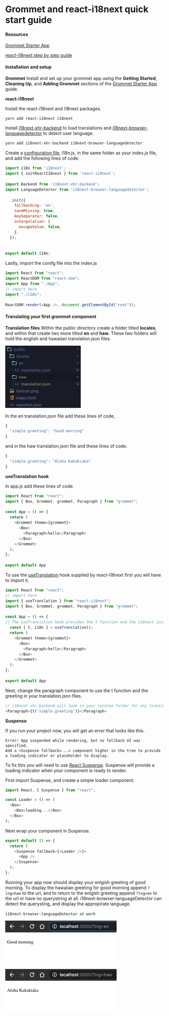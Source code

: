 # Grommet and react-i18next quick start guide

#### Resources

[Grommet Starter App](https://github.com/grommet/grommet-starter-new-app "Grommet Starter App")

[react-i18next step by step guide](https://react.i18next.com/latest/using-with-hooks "react-i18next step by step guide")

#### Installation and setup

**Grommet**
Install and set up your grommet app using the **Getting Started**, **Cleaning Up**, and **Adding Grommet** sections of the [Grommet Starter App](https://github.com/grommet/grommet-starter-new-app "Grommet Starter App") guide.

**react-i18next**

Install the react-i18next and i18next packages.

```bash
yarn add react-i18next i18next
```

Install [i18next-xhr-backend](https://github.com/i18next/i18next-xhr-backend "i18next-xhr-backend") to load translations and [i18next-browser-languagedetector](https://github.com/i18next/i18next-browser-languageDetector "i18next-browser-languagedetector") to detect user language.

```bash
yarn add i18next-xhr-backend i18next-browser-languagedetector
```

Create a [configuration file](https://www.i18next.com/overview/configuration-options "configuration file"), i18n.js, in the same folder as your index.js file, and add the following lines of code.

```javascript
import i18n from 'i18next';
import { initReactI18next } from 'react-i18next';

import Backend from 'i18next-xhr-backend';
import LanguageDetector from 'i18next-browser-languagedetector';

  .init({
    fallbackLng: 'en',
    saveMissing: true,
    keySeparator: false,
    interpolation: {
      escapeValue: false,
    },
  });


export default i18n;
```

Lastly, import the conifg file into the index.js

```javascript
import React from "react";
import ReactDOM from "react-dom";
import App from "./App";
// import here
import "./i18n";

ReactDOM.render(<App />, document.getElementById("root"));
```

#### Translating your first grommet component

**Translation files**
Within the public directory create a folder titled **locales**, and within that create two more titled **en** and **haw**. These two folders will hold the english and hawaiian translation.json files.

![translation-files](public/tutorial/translation-files.png "Translation-Example")

In the en translation.json file add these lines of code,
```javascript
{
  "simple.greeting": "Good morning"
}
```
and in the haw translation.json file and these lines of code.
```javascript
{
  "simple.greeting": "Aloha Kakahiaka"
}
```

**useTranslation hook**

In app.js add these lines of code.

```javascript
import React from "react";
import { Box, Grommet, grommet, Paragraph } from "grommet";

const App = () => {
  return (
    <Grommet theme={grommet}>
      <Box>
        <Paragraph>hello</Paragraph>
      </Box>
    </Grommet>
  );
};

export default App
```
To use the [useTranslation](https://react.i18next.com/latest/usetranslation-hook "useTranslation") hook supplied by react-i18next first you will have to import it.

```javascript
import React from "react";
// import here
import { useTranslation } from "react-i18next";
import { Box, Grommet, grommet, Paragraph } from "grommet";

const App = () => {
// The useTranslation hook provides the t function and the i18next instance to the component.
  const { t, i18n } = useTranslation();
  return (
    <Grommet theme={grommet}>
      <Box>
        <Paragraph>hello</Paragraph>
      </Box>
    </Grommet>
  );
};

export default App
```

Next, change the paragraph component to use the t function and the greeting in your translation.json files.

```javascript
// i18next-xhr-backend will look in your locales folder for any translation.json files
<Paragraph>{t('simple.greeting')}</Paragraph>
```

**Suspense**

If you run your project now, you will get an error that looks like this.

```
Error: App suspended while rendering, but no fallback UI was specified.
Add a <Suspense fallback=...> component higher in the tree to provide a loading indicator or placeholder to display.
```

To fix this you will need to use [React Suspense](https://reactjs.org/docs/react-api.html#reactsuspense "React Suspense"). Suspense will provide a loading indicator when your component is ready to render.

First import Suspense, and create a simple loader component.
```javascript
import React, { Suspense } from "react";
```
```javascript
const Loader = () => (
  <Box>
    <Box>loading...</Box>
  </Box>
);
```
Next wrap your component in Suspense.
```javascript
export default () => {
  return (
    <Suspense fallback={<Loader />}>
      <App />
    </Suspense>
  );
};
```

Running your app now should display your enlgish greeting of good morning. To display the hawaiian greeting for good morning append `?lng=haw` to the url, and to return to the enlgish greeting append `?lng=en` to the url or have no querystring at all. i18next-browser-languageDetector can detect the querysting, and display the appropirate language.

`i18next-browser-languageDetector at work`

![English-Greeting](public/tutorial/english-greeting.png "English-Greeting")

![Hawaiian-Greeting](public/tutorial/hawaiian-greeting.png "Hawaiian-Greeting")

